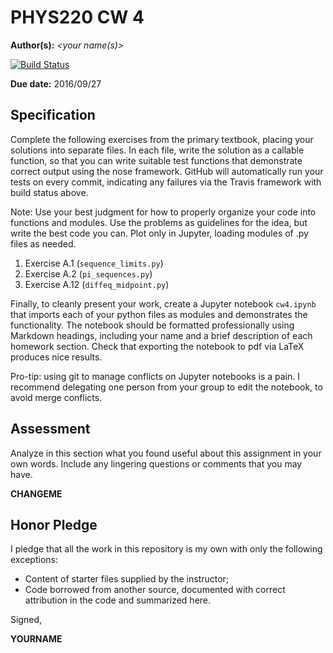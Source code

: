 # PHYS220 CW 4

**Author(s):** _\<your name(s)\>_

[![Build Status](https://travis-ci.org/chapman-phys220-2016f/cw-04-saktill.svg?branch=master)](https://travis-ci.org/chapman-phys220-2016f/cw-04-saktill)

**Due date:** 2016/09/27

## Specification

Complete the following exercises from the primary textbook, placing your solutions into separate files. In each file, write the solution as a callable function, so that you can write suitable test functions that demonstrate correct output using the nose framework. GitHub will automatically run your tests on every commit, indicating any failures via the Travis framework with build status above.

Note: Use your best judgment for how to properly organize your code into functions and modules. Use the problems as guidelines for the idea, but write the best code you can. Plot only in Jupyter, loading modules of .py files as needed.

1. Exercise A.1 (```sequence_limits.py```)
1. Exercise A.2 (```pi_sequences.py```)
1. Exercise A.12 (```diffeq_midpoint.py```)

Finally, to cleanly present your work, create a Jupyter notebook ```cw4.ipynb``` that imports each of your python files as modules and demonstrates the functionality. The notebook should be formatted professionally using Markdown headings, including your name and a brief description of each homework section. Check that exporting the notebook to pdf via LaTeX produces nice results.

Pro-tip: using git to manage conflicts on Jupyter notebooks is a pain. I recommend delegating one person from your group to edit the notebook, to avoid merge conflicts.

## Assessment

Analyze in this section what you found useful about this assignment in your own words. Include any lingering questions or comments that you may have.

**CHANGEME**

## Honor Pledge

I pledge that all the work in this repository is my own with only the following exceptions:

* Content of starter files supplied by the instructor;
* Code borrowed from another source, documented with correct attribution in the code and summarized here.

Signed,

**YOURNAME**
